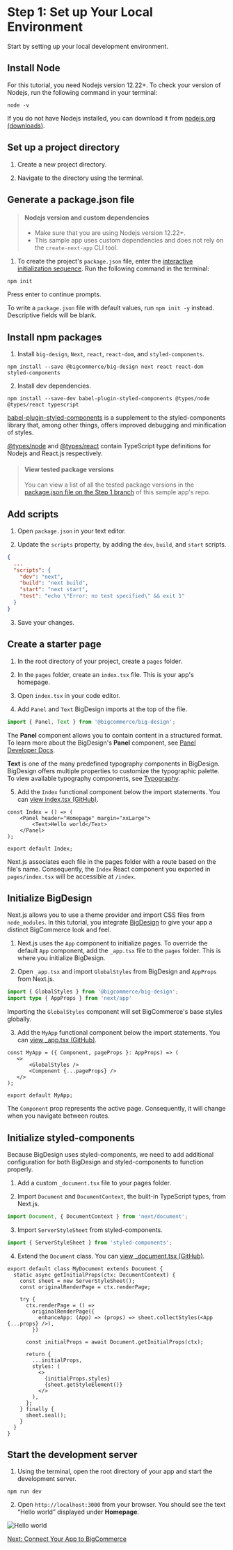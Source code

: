 # Step 1: Set up Your Local Environment



Start by setting up your local development environment.

## Install Node

For this tutorial, you need Nodejs version 12.22+. To check your version of Nodejs, run the following command in your terminal:

```shell title="Check Nodejs version"
node -v
```

If you do not have Nodejs installed, you can download it from [nodejs.org (downloads)](https://nodejs.org/en/download/). 

## Set up a project directory

1. Create a new project directory.

2. Navigate to the directory using the terminal.

## Generate a package.json file

<!-- theme: info -->
> #### Nodejs version and custom dependencies
> * Make sure that you are using Nodejs version 12.22+.
> * This sample app uses custom dependencies and does not rely on the `create-next-app` CLI tool.


1. To create the project's `package.json` file, enter the [interactive initialization sequence](https://docs.npmjs.com/cli/v8/commands/npm-init). Run the following command in the terminal:

```shell title="Initialize package.json"
npm init
```

Press enter to continue prompts.

To write a `package.json` file with default values, run `npm init -y` instead. Descriptive fields will be blank.

## Install npm packages

1. Install `big-design`, `Next`, `react`, `react-dom`, and `styled-components`.

```shell title="Install dependencies"
npm install --save @bigcommerce/big-design next react react-dom styled-components
```

2. Install dev dependencies.

```shell title="Install devDependencies"
npm install --save-dev babel-plugin-styled-components @types/node @types/react typescript
```

[babel-plugin-styled-components](https://www.npmjs.com/package/babel-plugin-styled-components) is a supplement to the styled-components library that, among other things, offers improved debugging and minification of styles.

[@types/node](https://www.npmjs.com/package/@types/node) and [@types/react](https://www.npmjs.com/package/@types/react) contain TypeScript type definitions for Nodejs and React.js respectively.

<!-- theme: info -->
> #### View tested package versions
> You can view a list of all the tested package versions in the [package.json file on the Step 1 branch](https://github.com/bigcommerce/sample-app-nodejs/blob/step-1-app-foundation/package.json) of this sample app's repo.


## Add scripts

1. Open `package.json` in your text editor.

2. Update the `scripts` property, by adding the `dev`, `build`, and `start` scripts.

```json title="Add npm scripts" lineNumbers
{
  ...
  "scripts": {
    "dev": "next",
    "build": "next build",
    "start": "next start",
    "test": "echo \"Error: no test specified\" && exit 1"
  }
}
```

3. Save your changes.

## Create a starter page

1. In the root directory of your project, create a `pages` folder.

2. In the `pages` folder, create an `index.tsx` file. This is your app's homepage.

3. Open `index.tsx` in your code editor.

4. Add `Panel` and `Text` BigDesign imports at the top of the file.

```ts title="Add imports index.tsx"
import { Panel, Text } from '@bigcommerce/big-design';
```

The **Panel** component allows you to contain content in a structured format. To learn more about the BigDesign's **Panel** component, see [Panel Developer Docs](https://developer.bigcommerce.com/big-design/panel).

**Text** is one of the many predefined typography components in BigDesign. BigDesign offers multiple properties to customize the typographic palette. To view available typography components, see  [Typography](https://developer.bigcommerce.com/big-design/typography).

5. Add the `Index` functional component below the import statements. You can [view index.tsx (GitHub)](https://github.com/bigcommerce/sample-app-nodejs/blob/step-1-app-foundation/pages/index.tsx).

```tsx title="Add functional component index.tsx" lineNumbers
const Index = () => (
    <Panel header="Homepage" margin="xxLarge">
        <Text>Hello world</Text>
    </Panel>
);

export default Index;
```

Next.js associates each file in the pages folder with a route based on the file's name. Consequently, the `Index` React component you exported in `pages/index.tsx` will be accessible at `/index`.

## Initialize BigDesign

Next.js allows you to use a theme provider and import CSS files from `node_modules`. In this tutorial, you integrate [BigDesign](https://developer.bigcommerce.com/big-design/) to give your app a distinct BigCommerce look and feel.

1. Next.js uses the `App` component to initialize pages. To override the default `App` component, add the `_app.tsx` file to the `pages` folder. This is where you initialize BigDesign. 

2. Open `_app.tsx` and import `GlobalStyles` from BigDesign and `AppProps` from Next.js.

```ts title="Add imports _app.tsx"
import { GlobalStyles } from '@bigcommerce/big-design';
import type { AppProps } from 'next/app'
```

Importing the `GlobalStyles` component will set BigCommerce's base styles globally.

3. Add the `MyApp` functional component below the import statements. You can [view _app.tsx (GitHub)](https://github.com/bigcommerce/sample-app-nodejs/blob/step-1-app-foundation/pages/_app.tsx).

```tsx title="Functional component _app.tsx" lineNumbers
const MyApp = ({ Component, pageProps }: AppProps) => (
   <>
       <GlobalStyles />
       <Component {...pageProps} />
   </>
);
 
export default MyApp;
```

The `Component` prop represents the active page. Consequently, it will change when you navigate between routes.

## Initialize styled-components

Because BigDesign uses styled-components, we need to add additional configuration for both BigDesign and styled-components to function properly.

1. Add a custom `_document.tsx` file to your pages folder. 

2. Import `Document` and `DocumentContext`, the built-in TypeScript types, from Next.js.

```ts title="Import components Document and DocumentContext"
import Document, { DocumentContext } from 'next/document';
```

3. Import `ServerStyleSheet` from styled-components.

```ts title="Import component ServerStyleSheet"
import { ServerStyleSheet } from 'styled-components';
```

4. Extend the `Document` class. You can [view _document.tsx (GitHub)](https://github.com/bigcommerce/sample-app-nodejs/blob/step-1-app-foundation/pages/_document.tsx).

```tsx title="Extend class Document" lineNumbers
export default class MyDocument extends Document {
  static async getInitialProps(ctx: DocumentContext) {
    const sheet = new ServerStyleSheet();
    const originalRenderPage = ctx.renderPage;

    try {
      ctx.renderPage = () =>
        originalRenderPage({
          enhanceApp: (App) => (props) => sheet.collectStyles(<App {...props} />),
        })

      const initialProps = await Document.getInitialProps(ctx);

      return {
        ...initialProps,
        styles: (
          <>
            {initialProps.styles}
            {sheet.getStyleElement()}
          </>
        ),
      };
    } finally {
      sheet.seal();
    }
  }
}
```

## Start the development server

1. Using the terminal, open the root directory of your app and start the development server. 

```shell title="Start development server"
npm run dev
```

2. Open `http://localhost:3000` from your browser. You should see the text “Hello world” displayed under **Homepage**.

![Hello world](https://storage.googleapis.com/bigcommerce-production-dev-center/images/Sample_app/nextjs-app-01.png "Hello world")

[Next: Connect Your App to BigCommerce](/api-docs/apps/tutorials/sample-app-nextjs/step-2-connect)
